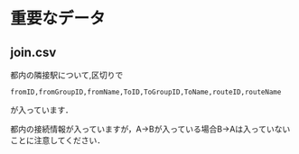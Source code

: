 # 重要なデータ

## join.csv

都内の隣接駅について,区切りで

`fromID,fromGroupID,fromName,ToID,ToGroupID,ToName,routeID,routeName`

が入っています．

都内の接続情報が入っていますが，A->Bが入っている場合B->Aは入っていないことに注意してください．

